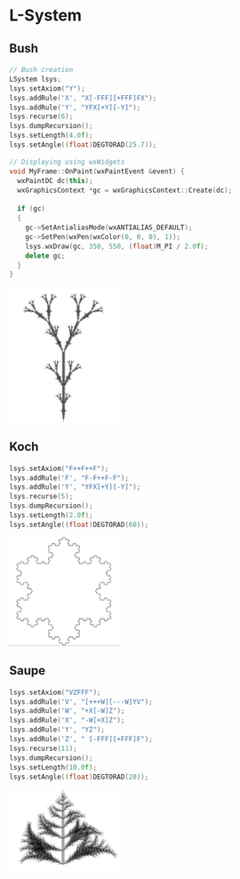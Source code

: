 # L-System
## Bush

  ```C++
// Bush creation
LSystem lsys;
lsys.setAxiom("Y");
lsys.addRule('X', "X[-FFF][+FFF]FX");
lsys.addRule('Y', "YFX[+Y][-Y]");
lsys.recurse(6);
lsys.dumpRecursion();
lsys.setLength(4.0f);
lsys.setAngle((float)DEGTORAD(25.7));
```

```C++
// Displaying using wxWidgets
void MyFrame::OnPaint(wxPaintEvent &event) {
  wxPaintDC dc(this);
  wxGraphicsContext *gc = wxGraphicsContext::Create(dc);
  
  if (gc)
  {
    gc->SetAntialiasMode(wxANTIALIAS_DEFAULT);
    gc->SetPen(wxPen(wxColor(0, 0, 0), 1));
    lsys.wxDraw(gc, 350, 550, (float)M_PI / 2.0f);
    delete gc;
  }
}
```

<td><img src="samples/Bush.png" width="200"  alt="bush"/></td>

## Koch

```C++
lsys.setAxiom("F++F++F");
lsys.addRule('F', "F-F++F-F");
lsys.addRule('Y', "YFX[+Y][-Y]");
lsys.recurse(5);
lsys.dumpRecursion();
lsys.setLength(2.0f);
lsys.setAngle((float)DEGTORAD(60));
```

<td><img src="samples/Koch.png" width="200"  alt="koch"/></td>


## Saupe

```C++
lsys.setAxiom("VZFFF");
lsys.addRule('V', "[+++W][---W]YV");
lsys.addRule('W', "+X[-W]Z");
lsys.addRule('X', "-W[+X]Z");
lsys.addRule('Y', "YZ");
lsys.addRule('Z', " [-FFF][+FFF]F");
lsys.recurse(11);
lsys.dumpRecursion();
lsys.setLength(10.0f);
lsys.setAngle((float)DEGTORAD(20));
```

<td><img src="samples/Saupe.png" width="200"  alt="saupe"/></td>
